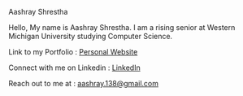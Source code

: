 
Aashray Shrestha

Hello, My name is Aashray Shrestha. I am a rising senior at Western Michigan University studying Computer Science.

Link to my Portfolio : <a href = "https://aashraysth.web.app/"> Personal Website </a>

Connect with me on Linkedin : <a href = "https://www.linkedin.com/in/aashrayshrestha/"> LinkedIn </a>

Reach out to me at : aashray.138@gmail.com 

